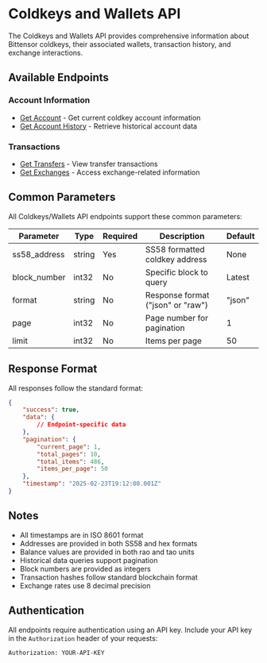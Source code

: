 # Coldkeys and Wallets API

The Coldkeys and Wallets API provides comprehensive information about Bittensor coldkeys, their associated wallets, transaction history, and exchange interactions.

## Available Endpoints

### Account Information
- [Get Account](account.md) - Get current coldkey account information
- [Get Account History](account-history.md) - Retrieve historical account data

### Transactions
- [Get Transfers](transfers.md) - View transfer transactions
- [Get Exchanges](exchanges.md) - Access exchange-related information

## Common Parameters

All Coldkeys/Wallets API endpoints support these common parameters:

| Parameter | Type | Required | Description | Default |
|-----------|------|----------|-------------|---------|
| ss58_address | string | Yes | SS58 formatted coldkey address | None |
| block_number | int32 | No | Specific block to query | Latest |
| format | string | No | Response format ("json" or "raw") | "json" |
| page | int32 | No | Page number for pagination | 1 |
| limit | int32 | No | Items per page | 50 |

## Response Format

All responses follow the standard format:

```json
{
    "success": true,
    "data": {
        // Endpoint-specific data
    },
    "pagination": {
        "current_page": 1,
        "total_pages": 10,
        "total_items": 486,
        "items_per_page": 50
    },
    "timestamp": "2025-02-23T19:12:00.001Z"
}
```

## Notes

- All timestamps are in ISO 8601 format
- Addresses are provided in both SS58 and hex formats
- Balance values are provided in both rao and tao units
- Historical data queries support pagination
- Block numbers are provided as integers
- Transaction hashes follow standard blockchain format
- Exchange rates use 8 decimal precision

## Authentication

All endpoints require authentication using an API key. Include your API key in the `Authorization` header of your requests:

```
Authorization: YOUR-API-KEY
``` 
